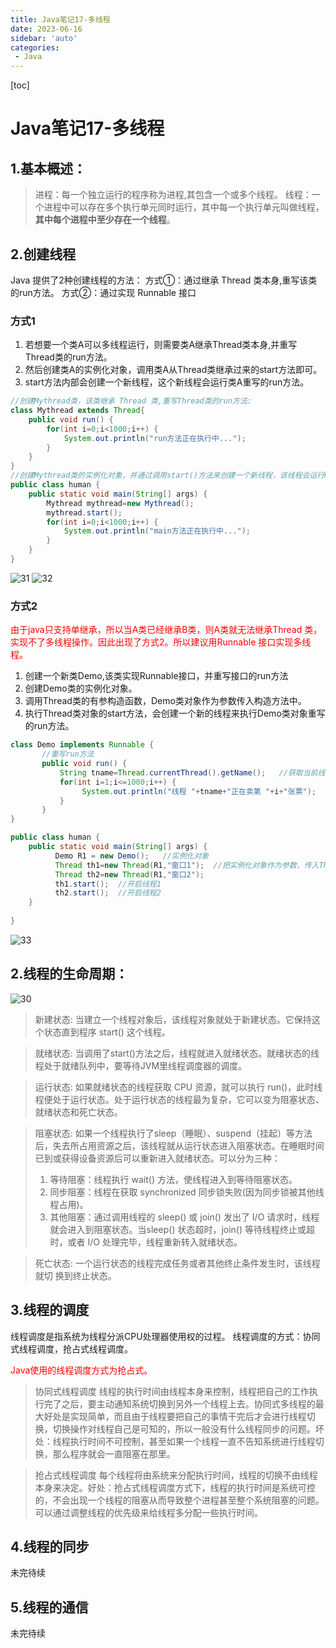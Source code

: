 ```yaml
---
title: Java笔记17-多线程
date: 2023-06-16
sidebar: 'auto'
categories: 
 - Java
---
```


[toc]

# Java笔记17-多线程

## 1.基本概述：

>进程：每一个独立运行的程序称为进程,其包含一个或多个线程。
>线程：一个进程中可以存在多个执行单元同时运行，其中每一个执行单元叫做线程，**其中每个进程中至少存在一个线程**。

## 2.创建线程

Java 提供了2种创建线程的方法：
方式①：通过继承 Thread 类本身,重写该类的run方法。
方式②：通过实现 Runnable 接口


### 方式1

1. 若想要一个类A可以多线程运行，则需要类A继承Thread类本身,并重写Thread类的run方法。
2. 然后创建类A的实例化对象，调用类A从Thread类继承过来的start方法即可。
3. start方法内部会创建一个新线程，这个新线程会运行类A重写的run方法。


```java
//创建Mythread类，该类继承 Thread 类,重写Thread类的run方法:
class Mythread extends Thread{
	public void run() {
		for(int i=0;i<1000;i++) {
			System.out.println("run方法正在执行中...");
		}
	}
}
//创建Mythread类的实例化对象，并通过调用start()方法来创建一个新线程，该线程会运行Mythread类的run方法
public class human {
	public static void main(String[] args) {
		Mythread mythread=new Mythread();
		mythread.start();   
		for(int i=0;i<1000;i++) {
			System.out.println("main方法正在执行中...");
		}
	}
}

```

![31](../blog_img/java_img_31.png)
![32](../blog_img/java_img_32.png)

### 方式2

<font color="red">由于java只支持单继承，所以当A类已经继承B类，则A类就无法继承Thread 类，实现不了多线程操作。因此出现了方式2。所以建议用Runnable 接口实现多线程。</font>

1. 创建一个新类Demo,该类实现Runnable接口，并重写接口的run方法
2. 创建Demo类的实例化对象。
3. 调用Thread类的有参构造函数，Demo类对象作为参数传入构造方法中。
4. 执行Thread类对象的start方法，会创建一个新的线程来执行Demo类对象重写的run方法。

```java
class Demo implements Runnable {
	   //重写run方法
	   public void run() {
		   String tname=Thread.currentThread().getName();   //获取当前线程的名字
		   for(int i=1;i<=1000;i++) {
			   	System.out.println("线程 "+tname+"正在卖第 "+i+"张票");
		   } 
	   }
}

public class human {
	public static void main(String[] args) {
		  Demo R1 = new Demo();   //实例化对象
	      Thread th1=new Thread(R1,"窗口1");  //把实例化对象作为参数，传入Thread的有参构造方法中
	      Thread th2=new Thread(R1,"窗口2"); 
	      th1.start();  //开启线程1
	      th2.start();  //开启线程2
	}
	
}

```
![33](../blog_img/java_img_33.png)


## 2.线程的生命周期：

![30](../blog_img/java_img_30.png)

>新建状态:
当建立一个线程对象后，该线程对象就处于新建状态。它保持这个状态直到程序 start() 这个线程。

>就绪状态:
当调用了start()方法之后，线程就进入就绪状态。就绪状态的线程处于就绪队列中，要等待JVM里线程调度器的调度。

>运行状态:
如果就绪状态的线程获取 CPU 资源，就可以执行 run()，此时线程便处于运行状态。处于运行状态的线程最为复杂，它可以变为阻塞状态、就绪状态和死亡状态。

>阻塞状态:
如果一个线程执行了sleep（睡眠）、suspend（挂起）等方法后，失去所占用资源之后，该线程就从运行状态进入阻塞状态。在睡眠时间已到或获得设备资源后可以重新进入就绪状态。可以分为三种：
>1. 等待阻塞：线程执行 wait() 方法，使线程进入到等待阻塞状态。
>2. 同步阻塞：线程在获取 synchronized 同步锁失败(因为同步锁被其他线程占用)。
>3. 其他阻塞：通过调用线程的 sleep() 或 join() 发出了 I/O 请求时，线程就会进入到阻塞状态。当sleep() 状态超时，join() 等待线程终止或超时，或者 I/O 处理完毕，线程重新转入就绪状态。

>死亡状态:
一个运行状态的线程完成任务或者其他终止条件发生时，该线程就切 
换到终止状态。


## 3.线程的调度

线程调度是指系统为线程分派CPU处理器使用权的过程。
线程调度的方式：协同式线程调度，抢占式线程调度。

<font color="red">Java使用的线程调度方式为抢占式。</font>

> 协同式线程调度
> 线程的执行时间由线程本身来控制，线程把自己的工作执行完了之后，要主动通知系统切换到另外一个线程上去。协同式多线程的最大好处是实现简单，而且由于线程要把自己的事情干完后才会进行线程切换，切换操作对线程自己是可知的，所以一般没有什么线程同步的问题。坏处：线程执行时间不可控制，甚至如果一个线程一直不告知系统进行线程切换，那么程序就会一直阻塞在那里。

> 抢占式线程调度
> 每个线程将由系统来分配执行时间，线程的切换不由线程本身来决定。好处：抢占式线程调度方式下，线程的执行时间是系统可控的，不会出现一个线程的阻塞从而导致整个进程甚至整个系统阻塞的问题。可以通过调整线程的优先级来给线程多分配一些执行时间。

## 4.线程的同步

未完待续

## 5.线程的通信

未完待续